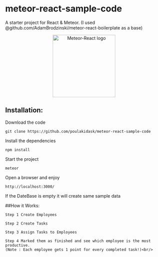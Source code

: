 # meteor-react-sample-code
A starter project for React &amp; Meteor. (I used @github.com/AdamBrodzinski/meteor-react-boilerplate as a base)


<p align="center">
  <img width="200" src="/images/meteor-react.png" alt="Meteor-React logo"/>
</p>

## Installation:

Download the code <br/>
```
git clone https://github.com/poulakidask/meteor-react-sample-code
```

Install the dependencies  <br/>
```
npm install
```

Start the project <br/>
```
meteor 
```

Open a browser and enjoy <br/>
```
http://localhost:3000/    
```

If the DateBase is empty it will create same sample data

##How it Works:

```
Step 1 Create Employees  

Step 2 Create Tasks  

Step 3 Assign Tasks to Employees  

Step 4 Marked them as finished and see which employee is the most productive. 
(Note : Each employee gets 1 point for every completed task!)<br/> 
```
